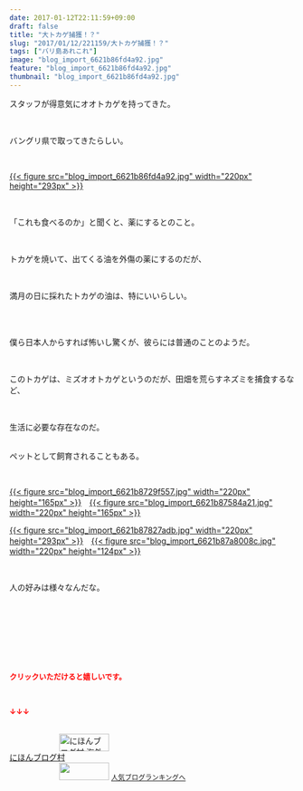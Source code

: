 ```yaml
---
date: 2017-01-12T22:11:59+09:00
draft: false
title: "大トカゲ捕獲！？"
slug: "2017/01/12/221159/大トカゲ捕獲！？"
tags: ["バリ島あれこれ"]
image: "blog_import_6621b86fd4a92.jpg"
feature: "blog_import_6621b86fd4a92.jpg"
thumbnail: "blog_import_6621b86fd4a92.jpg"
---
```

<p>スタッフが得意気にオオトカゲを持ってきた。</p><p> </p><p>バングリ県で取ってきたらしい。</p><p> </p><p><a href="blog_import_6621b870e9115.jpg">{{< figure src="blog_import_6621b86fd4a92.jpg" width="220px" height="293px" >}}</a></p><p> </p><p>「これも食べるのか」と聞くと、薬にするとのこと。</p><p> </p><p>トカゲを焼いて、出てくる油を外傷の薬にするのだが、</p><p> </p><p>満月の日に採れたトカゲの油は、特にいいらしい。</p><p> </p><p><br/>僕ら日本人からすれば怖いし驚くが、彼らには普通のことのようだ。</p><p> </p><p>このトカゲは、ミズオオトカゲというのだが、田畑を荒らすネズミを捕食するなど、</p><p> </p><p>生活に必要な存在なのだ。</p><p><br/>ペットとして飼育されることもある。</p><p> </p><p><a href="blog_import_6621b873dac11.jpg">{{< figure src="blog_import_6621b8729f557.jpg" width="220px" height="165px" >}}</a>　<a href="blog_import_6621b8769a25c.jpg">{{< figure src="blog_import_6621b87584a21.jpg" width="220px" height="165px" >}}</a></p><p><a href="blog_import_6621b87947a12.jpg">{{< figure src="blog_import_6621b87827adb.jpg" width="220px" height="293px" >}}</a>　<a href="blog_import_6621b87bb5117.jpg">{{< figure src="blog_import_6621b87a8008c.jpg" width="220px" height="124px" >}}</a></p><p> </p><p>人の好みは様々なんだな。</p><p> </p><p> </p><p> </p><p> </p><p><font color="#ff0000" size="2"><strong>クリックいただけると嬉しいです。</strong></font></p><p></p><p> </p><p><font color="#ff0000" size="2"><strong>↓↓↓</strong></font></p><p><br/><a href="ranking.html?p_cid=01260127" target="_blank"><img width="88" height="31" alt="にほんブログ村 海外生活ブログ バリ島情報へ" src="data:image/svg+xml;charset=utf-8,%3Csvg%20xmlns%3D%22http%3A%2F%2Fwww.w3.org%2F2000%2Fsvg%22%20title%3D%22Placeholder%20for%20Images%22%20role%3D%22presentation%22%20viewBox%3D%220%200%2088%2031%22%20%2F%3E" border="0" data-src="https://img-proxy.blog-video.jp/images?url=http%3A%2F%2Foverseas.blogmura.com%2Fbali%2Fimg%2Fbali88_31.gif" style="aspect-ratio: auto 88 / 31;"/><noscript><img width="88" height="31" alt="にほんブログ村 海外生活ブログ バリ島情報へ" src="https://img-proxy.blog-video.jp/images?url=http%3A%2F%2Foverseas.blogmura.com%2Fbali%2Fimg%2Fbali88_31.gif" border="0"></noscript></a><br/><a href="ranking.html?p_cid=01260127" target="_blank">にほんブログ村</a><br/><a title="人気ブログランキングへ" href="link.php?1804582"><img width="88" height="31" src="data:image/svg+xml;charset=utf-8,%3Csvg%20xmlns%3D%22http%3A%2F%2Fwww.w3.org%2F2000%2Fsvg%22%20title%3D%22Placeholder%20for%20Images%22%20role%3D%22presentation%22%20viewBox%3D%220%200%2088%2031%22%20%2F%3E" border="0" data-src="https://blog.with2.net/img/banner/banner_22.gif" style="aspect-ratio: auto 88 / 31;"/><noscript><img width="88" height="31" src="https://blog.with2.net/img/banner/banner_22.gif" border="0"></noscript></a> <a style="font-size: 12px;" href="link.php?1804582">人気ブログランキングへ</a></p>

